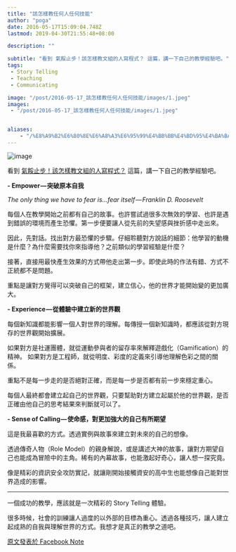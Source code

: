 ```yaml
---
title: "該怎樣教任何人任何技能"
author: "poga"
date: 2016-05-17T15:09:04.748Z
lastmod: 2019-04-30T21:55:48+08:00

description: ""

subtitle: "看到 氣餒止步！該怎樣教文組的人寫程式？ 這篇，講一下自己的教學經驗吧。"
tags:
 - Story Telling
 - Teaching
 - Communicating

image: "/post/2016-05-17_該怎樣教任何人任何技能/images/1.jpeg"
images:
 - "/post/2016-05-17_該怎樣教任何人任何技能/images/1.jpeg"


aliases:
    - "/%E8%A9%B2%E6%80%8E%E6%A8%A3%E6%95%99%E4%BB%BB%E4%BD%95%E4%BA%BA%E4%BB%BB%E4%BD%95%E6%8A%80%E8%83%BD-49e4f4e6bb33"
---
```


![image](/post/2016-05-17_該怎樣教任何人任何技能/images/1.jpeg)



看到 [氣餒止步！該怎樣教文組的人寫程式？](https://medium.com/@spepechen/%E6%B0%A3%E9%A4%92%E6%AD%A2%E6%AD%A5-%E8%A9%B2%E6%80%8E%E6%A8%A3%E6%95%99%E6%96%87%E7%B5%84%E7%9A%84%E4%BA%BA%E5%AF%AB%E7%A8%8B%E5%BC%8F-c1caf020b457#.6bfonxld4) 這篇，講一下自己的教學經驗吧。

<!--more-->


**- Empower — 突破原本自我**

_The only thing we have to fear is…fear itself — Franklin D. Roosevelt_

每個人在教學開始之前都有自己的故事。也許嘗試過很多次無效的學習、也許是遇到錯誤的環境而產生恐懼。第一步便要讓人從先前的失望感與挫折感中走出來。

因此，先對話。找出對方最恐懼的步驟。仔細聆聽對方說話的細節：他學習的動機是什麼？為什麼需要找你來指導他？之前類似的學習經驗是什麼？

接著，直接用最快產生效果的方式帶他走出第一步。即使此時的作法有錯、方式不正統都不是問題。

重點是讓對方覺得可以突破自己的框架，建立信心，他的世界才能開始變的更加廣大。

**- Experience — 從體驗中建立新的世界觀**

每個新知識都能影響一個人對世界的理解。每傳授一個新知識時，都應該從對方現存的世界觀開始擴展。

如果對方是社運團體，就從運動參與者的留存率來解釋遊戲化（Gamification）的精神。 如果對方是工程師，就從明度、彩度的定義來引導他理解色彩之間的關係。

重點不是每一步走的是否絕對正確，而是每一步是否都有前一步來穩定重心。

每個人最終都會建立起自己的世界觀，只要幫助對方建立起屬於他的世界觀，是否正確由他自己的思考結果來判斷就可以了。

**- Sense of Calling — 使命感，對更加強大的自己有所期望**

這是我最喜歡的方式。透過實例與故事來建立對未來的自己的想像。

透過傳奇人物（Role Model）的親身解說，或是講述大神的故事，讓對方期望自己也能成為冒險中的主角。稀有的內幕故事，也能激起好奇心，讓人想一探究竟。

像是精彩的資訊安全攻防實記，就讓剛開始接觸資安的高中生也能想像自己能對世界造成的影響。

---

一個成功的教學，應該就是一次精彩的 Story Telling 體驗。

很多時候，社會的訓練讓人過度的以外部的目標為重心。透過各種技巧，讓人建立起成熟的自我與理解世界的方式。我想才是真正的教學之道吧。

[原文發表於 Facebook Note](https://www.facebook.com/notes/poga-po/%E8%A9%B2%E6%80%8E%E6%A8%A3%E6%95%99%E4%BB%BB%E4%BD%95%E4%BA%BA%E4%BB%BB%E4%BD%95%E6%8A%80%E8%83%BD/10206339710122231)
